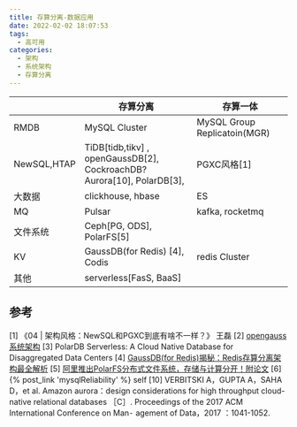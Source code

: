 ```yaml
---
title: 存算分离-数据应用
date: 2022-02-02 18:07:53
tags:
  - 高可用
categories: 
  - 架构 
  - 系统架构
  - 存算分离
---
```


<p></p>
<!-- more -->



|             | 存算分离                                                     | 存算一体                     |
| ----------- | ------------------------------------------------------------ | ---------------------------- |
| RMDB        | MySQL Cluster                                                | MySQL Group Replicatoin(MGR) |
| NewSQL,HTAP | TiDB[tidb,tikv] , openGaussDB[2], CockroachDB? <br/> Aurora[10], PolarDB[3], | PGXC风格[1]                  |
| 大数据      | clickhouse, hbase                                            | ES                           |
| MQ          | Pulsar                                                       | kafka, rocketmq              |
| 文件系统    | Ceph[PG, ODS], PolarFS[5]                                    |                              |
| KV          | GaussDB(for Redis) [4], Codis                                | redis Cluster                |
| 其他        | serverless[FasS, BaaS]                                       |                              |



## 参考
[1] 《04 | 架构风格：NewSQL和PGXC到底有啥不一样？》  王磊
[2]  [opengauss系统架构](https://docs.opengauss.org/zh/docs/3.1.1/docs/Description/系统架构.html)
[3]  PolarDB Serverless: A Cloud Native Database for Disaggregated Data Centers
[4]  [GaussDB(for Redis)揭秘：Redis存算分离架构最全解析](https://blog.csdn.net/devcloud/article/details/118360126) 
[5] [阿里推出PolarFS分布式文件系统，存储与计算分开！附论文](https://zhuanlan.zhihu.com/p/42754631)
[6] {% post_link 'mysqlReliability' %} self
[10] VERBITSKI A，GUPTA A，SAHA D，et al. Amazon aurora：design considerations for high throughput cloud-native relational databases ［C］. Proceedings of the 2017 ACM International Conference on Man⁃ agement of Data，2017 ：1041-1052.



